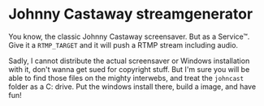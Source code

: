 # Johnny Castaway streamgenerator

You know, the classic Johnny Castaway screensaver. But as a Service™. Give it a `RTMP_TARGET` and it will push a RTMP stream including audio.

Sadly, I cannot distribute the actual screensaver or Windows installation with it, don't wanna get sued for copyright stuff. But I'm sure you will be able to find those files on the mighty interwebs, and treat the `johncast` folder as a C: drive. Put the windows install there, build a image, and have fun!
